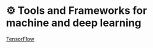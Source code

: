 # ⚙ Tools and Frameworks for machine and deep learning
[TensorFlow](https://media.licdn.com/dms/document/D4D1FAQHguPttYnecUw/feedshare-document-pdf-analyzed/0/1682143763431?e=1683158400&v=beta&t=-PfPAFSD3JV8eSa6h1A_zRwR7KNQIPVidVglv1WOako)
